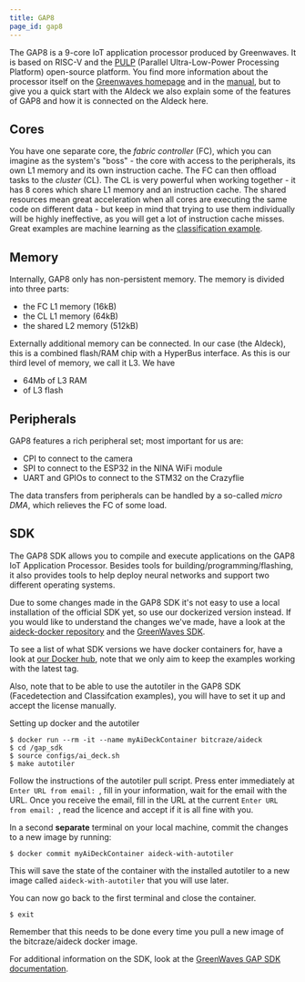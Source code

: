 ```yaml
---
title: GAP8
page_id: gap8
---
```


The GAP8 is a 9-core IoT application processor produced by Greenwaves. It is based on RISC-V and the [PULP](https://pulp-platform.org) (Parallel Ultra-Low-Power Processing Platform) open-source platform.
You find more information about the processor itself on the [Greenwaves homepage](https://greenwaves-technologies.com/gap8_mcu_ai/) and in the [manual](https://greenwaves-technologies.com/manuals/BUILD/HOME/html/index.html), but to give you a quick start with the AIdeck we also explain some of the features of GAP8 and how it is connected on the AIdeck here.

## Cores ##

You have one separate core, the *fabric controller* (FC), which you can imagine as the system's "boss" - the core with access to the peripherals, its own L1 memory and its own instruction cache. The FC can then offload tasks to the *cluster* (CL). The CL is very powerful when working together - it has 8 cores which share L1 memory and an instruction cache. The shared resources mean great acceleration when all cores are executing the same code on different data - but keep in mind that trying to use them individually will be highly ineffective, as you will get a lot of instruction cache misses. Great examples are machine learning as the [classification example](/documentation/repository/aideck-gap8-examples/master/ai-examples/classification-demo).

## Memory ##

Internally, GAP8 only has non-persistent memory. The memory is divided into three parts:
- the FC L1 memory (16kB)
- the CL L1 memory (64kB)
- the shared L2 memory (512kB)

Externally additional memory can be connected. In our case (the AIdeck), this is a combined flash/RAM chip with a HyperBus interface. As this is our third level of memory, we call it L3. We have
- 64Mb of L3 RAM
- of L3 flash

## Peripherals ##

GAP8 features a rich peripheral set; most important for us are:
- CPI to connect to the camera
- SPI to connect to the ESP32 in the NINA WiFi module
- UART and GPIOs to connect to the STM32 on the Crazyflie

The data transfers from peripherals can be handled by a so-called *micro DMA*, which relieves the FC of some load. 

## SDK ##

The GAP8 SDK allows you to compile and execute applications on the GAP8 IoT Application Processor.
Besides tools for building/programming/flashing, it also provides tools to help deploy neural networks and support two different operating systems. 

Due to some changes made in the GAP8 SDK it's not easy to use a local installation of the official
SDK yet, so use our dockerized version instead. If you would like to understand the changes we've made,
have a look at the [aideck-docker repository](https://github.com/bitcraze/docker-aideck) and the
[GreenWaves SDK](https://github.com/GreenWaves-Technologies/gap_sdk).

To see a list of what SDK versions we have docker containers for, have a look at [our Docker hub](https://hub.docker.com/r/bitcraze/aideck/tags),
note that we only aim to keep the examples working with the latest tag.

Also, note that to be able to use the autotiler in the GAP8 SDK (Facedetection and Classifcation examples), you will have to set it up and accept the license manually.

Setting up docker and the autotiler

```
$ docker run --rm -it --name myAiDeckContainer bitcraze/aideck
$ cd /gap_sdk
$ source configs/ai_deck.sh
$ make autotiler
```

Follow the instructions of the autotiler pull script. Press enter immediately at  `Enter URL from email: `, fill in your information, wait for the email with the URL. Once you receive the email, fill in the URL at the current `Enter URL from email: `, read the licence and accept if it is all fine with you.

In a second **separate** terminal on your local machine, commit the changes to a new image by running:
```
$ docker commit myAiDeckContainer aideck-with-autotiler
```

This will save the state of the container with the installed autotiler to a new image called `aideck-with-autotiler` that you will use later.

You can now go back to the first terminal and close the container.

```
$ exit
```

Remember that this needs to be done every time you pull a new image of the bitcraze/aideck docker image.




For additional information on the SDK, look at the [GreenWaves GAP SDK documentation](https://greenwaves-technologies.com/manuals/BUILD/HOME/html/index.html).
